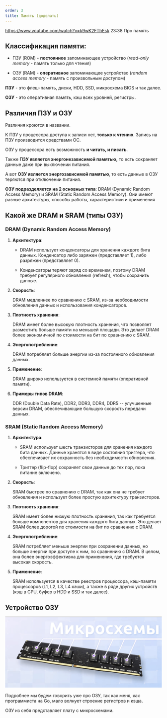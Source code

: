 ```yaml
---
order: 3
title: Память (доделать)
---
```


<https://www.youtube.com/watch?v=k9wK2FThEsk> 23:38 Про память

## Классификация памяти:

-  ПЗУ (ROM) - **постоянное** запоминающее устройство (*read-only memory -* память только для чтения)

-  ОЗУ (RAM) - **оперативное** запоминающее устройство (*random access memory* - память с произвольным доступом)

**ПЗУ** - это флеш-память, диски, HDD, SSD, микросхема BIOS и так далее.

**ОЗУ** - это оперативная память, кэш всех уровней, регистры.

## Различия ПЗУ и ОЗУ

Различия кроются в названии.

К ПЗУ у процессора доступа к записи нет, **только к чтению**. Запись на ПЗУ производится средствами ОС.

ОЗУ у процессора есть возможность **и читать, и писать**.

Также **ПЗУ является энергонезависимой памятью,** то есть сохраняет данные даже при выключении питания.

А вот **ОЗУ является энергозависимой памятью**, то есть данные в ОЗУ теряются при отключении питания.

**ОЗУ подразделяется на 2 основных типа**: DRAM (Dynamic Random Access Memory) и SRAM (Static Random Access Memory). Они имеют разные архитектуры, способы работы, характеристики и применения

## Какой же DRAM и SRAM (типы ОЗУ)

### DRAM (Dynamic Random Access Memory)

1. **Архитектура**:

   -  DRAM использует конденсаторы для хранения каждого бита данных. Конденсатор либо заряжен (представляет 1), либо разряжен (представляет 0).

   -  Конденсаторы теряют заряд со временем, поэтому DRAM требует регулярного обновления (refresh), чтобы сохранить данные.

2. **Скорость**:

   DRAM медленнее по сравнению с SRAM, из-за необходимости обновления данных и использования конденсаторов.

3. **Плотность хранения**:

   DRAM имеет более высокую плотность хранения, что позволяет разместить больше памяти на меньшей площади. Это делает DRAM более экономичной по стоимости на бит по сравнению с SRAM.

4. **Энергопотребление**:

   DRAM потребляет больше энергии из-за постоянного обновления данных.

5. **Применение**:

   DRAM широко используется в системной памяти (оперативной памяти).

6. **Примеры типов DRAM**:

   DDR (Double Data Rate), DDR2, DDR3, DDR4, DDR5 -- улучшенные версии DRAM, обеспечивающие большую скорость передачи данных.

### SRAM (Static Random Access Memory)

1. **Архитектура**:

   -  SRAM использует шесть транзисторов для хранения каждого бита данных. Данные хранятся в виде состояния триггера, что обеспечивает их сохранность без необходимости обновления.

   -  Триггер (flip-flop) сохраняет свои данные до тех пор, пока питание включено.

2. **Скорость**:

   SRAM быстрее по сравнению с DRAM, так как она не требует обновления и использует более простую архитектуру транзисторов.

3. **Плотность хранения**:

   SRAM имеет более низкую плотность хранения, так как требуется больше компонентов для хранения каждого бита данных. Это делает SRAM более дорогой по стоимости на бит по сравнению с DRAM.

4. **Энергопотребление**:

   SRAM потребляет меньше энергии при сохранении данных, но больше энергии при доступе к ним, по сравнению с DRAM. В целом, она более энергоэффективна для применения, где требуется высокая скорость.

5. **Применение**:

   SRAM используется в качестве реестров процессора, кэш-памяти процессоров (L1, L2, L3, L4 кэши), а также в ряде других устройств (кэш в GPU, буфер в HDD и SSD и так далее).

## Устройство ОЗУ

![](./memory.png)

Подробнее мы будем говорить уже про ОЗУ, так как меня, как программиста на Go, мало волнует строение регистров и кэша.

ОЗУ из себя представляет плату с микросхемами.